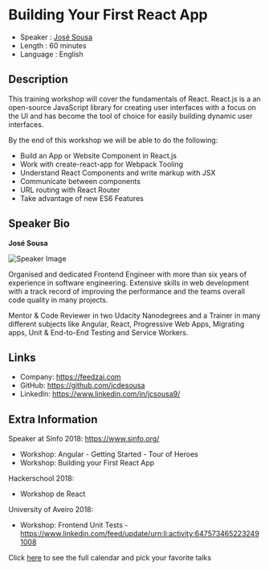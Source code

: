 Building Your First React App
=========================

* Speaker   : [José Sousa](https://pixels.camp/jcdesousa)
* Length    : 60 minutes
* Language  : English

Description
-----------

This training workshop will cover the fundamentals of React. React.js is a an open-source JavaScript library for creating user interfaces with a focus on the UI and has become the tool of choice for easily building dynamic user interfaces. 

By the end of this workshop we will be able to do the following: 
* Build an App or Website Component in React.js
* Work with create-react-app for Webpack Tooling
* Understand React Components and write markup with JSX
* Communicate between components
* URL routing with React Router
* Take advantage of new ES6 Features


Speaker Bio
-----------

**José Sousa**

![Speaker Image](https://avatars3.githubusercontent.com/u/8426644?v=4)

Organised and dedicated Frontend Engineer with more than six years of experience in software engineering. Extensive skills in web development with a track record of improving the performance and the teams overall code quality in many projects.

Mentor & Code Reviewer in two Udacity Nanodegrees and a Trainer in many different subjects like Angular, React, Progressive Web Apps, Migrating apps, Unit & End-to-End Testing and Service Workers.

Links
-----

* Company: https://feedzai.com
* GitHub: https://github.com/jcdesousa
* LinkedIn: https://www.linkedin.com/in/jcsousa9/

Extra Information
-----------------

Speaker at Sinfo 2018: https://www.sinfo.org/

* Workshop: Angular - Getting Started - Tour of Heroes
* Workshop: Building your First React App

Hackerschool 2018:

* Workshop de React 

University of Aveiro 2018:

* Workshop: Frontend Unit Tests - https://www.linkedin.com/feed/update/urn:li:activity:6475734652232491008

Click [here][1] to see the full calendar and pick your favorite talks

[1]: https://pixels.camp/schedule/

